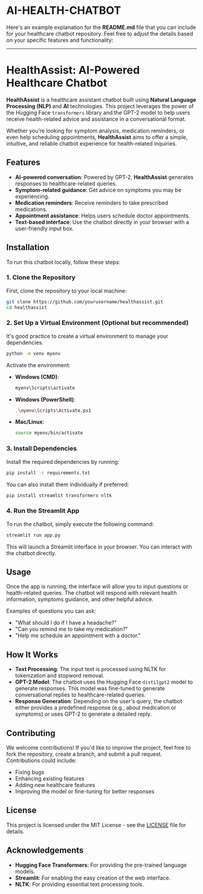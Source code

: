 # AI-HEALTH-CHATBOT
Here's an example explanation for the **README.md** file that you can include for your healthcare chatbot repository. Feel free to adjust the details based on your specific features and functionality:

---

# HealthAssist: AI-Powered Healthcare Chatbot

**HealthAssist** is a healthcare assistant chatbot built using **Natural Language Processing (NLP)** and **AI** technologies. This project leverages the power of the Hugging Face `transformers` library and the GPT-2 model to help users receive health-related advice and assistance in a conversational format. 

Whether you’re looking for symptom analysis, medication reminders, or even help scheduling appointments, **HealthAssist** aims to offer a simple, intuitive, and reliable chatbot experience for health-related inquiries.

## Features

- **AI-powered conversation**: Powered by GPT-2, **HealthAssist** generates responses to healthcare-related queries.
- **Symptom-related guidance**: Get advice on symptoms you may be experiencing.
- **Medication reminders**: Receive reminders to take prescribed medications.
- **Appointment assistance**: Helps users schedule doctor appointments.
- **Text-based interface**: Use the chatbot directly in your browser with a user-friendly input box.

## Installation

To run this chatbot locally, follow these steps:

### 1. Clone the Repository
First, clone the repository to your local machine:

```bash
git clone https://github.com/yourusername/healthassist.git
cd healthassist
```

### 2. Set Up a Virtual Environment (Optional but recommended)

It's good practice to create a virtual environment to manage your dependencies.

```bash
python -m venv myenv
```

Activate the environment:
- **Windows (CMD)**:
  ```bash
  myenv\Scripts\activate
  ```
- **Windows (PowerShell)**:
  ```bash
  .\myenv\Scripts\Activate.ps1
  ```
- **Mac/Linux**:
  ```bash
  source myenv/bin/activate
  ```

### 3. Install Dependencies

Install the required dependencies by running:

```bash
pip install -r requirements.txt
```

You can also install them individually if preferred:

```bash
pip install streamlit transformers nltk
```

### 4. Run the Streamlit App

To run the chatbot, simply execute the following command:

```bash
streamlit run app.py
```

This will launch a Streamlit interface in your browser. You can interact with the chatbot directly.

## Usage

Once the app is running, the interface will allow you to input questions or health-related queries. The chatbot will respond with relevant health information, symptoms guidance, and other helpful advice.

Examples of questions you can ask:

- "What should I do if I have a headache?"
- "Can you remind me to take my medication?"
- "Help me schedule an appointment with a doctor."

## How It Works

- **Text Processing**: The input text is processed using NLTK for tokenization and stopword removal.
- **GPT-2 Model**: The chatbot uses the Hugging Face `distilgpt2` model to generate responses. This model was fine-tuned to generate conversational replies to healthcare-related queries.
- **Response Generation**: Depending on the user's query, the chatbot either provides a predefined response (e.g., about medication or symptoms) or uses GPT-2 to generate a detailed reply.

## Contributing

We welcome contributions! If you'd like to improve the project, feel free to fork the repository, create a branch, and submit a pull request. Contributions could include:

- Fixing bugs
- Enhancing existing features
- Adding new healthcare features
- Improving the model or fine-tuning for better responses

## License

This project is licensed under the MIT License - see the [LICENSE](LICENSE) file for details.

## Acknowledgements

- **Hugging Face Transformers**: For providing the pre-trained language models.
- **Streamlit**: For enabling the easy creation of the web interface.
- **NLTK**: For providing essential text processing tools.


